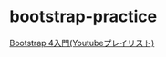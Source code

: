 # bootstrap-practice


[Bootstrap 4入門(Youtubeプレイリスト)](https://www.youtube.com/playlist?list=PLh6V6_7fbbo9sHm8E3F7lZuDDxDJkheKD)